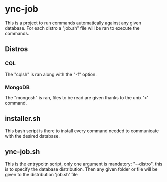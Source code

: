 # ync-job

This is a project to run commands automatically against any given database. For each distro a "job.sh" file will be ran to execute the commands.

## Distros
### CQL

The "cqlsh" is ran along with the "-f" option.

### MongoDB

The "mongosh" is ran, files to be read are given thanks to the unix '<' command.

## installer.sh

This bash script is there to install every command needed to communicate with the desired database.

## ync-job.sh

This is the entrypoitn script, only one argument is mandatory: "--distro", this is to specify the database distribution. Then any given folder or file will be given to the distribution 'job.sh' file